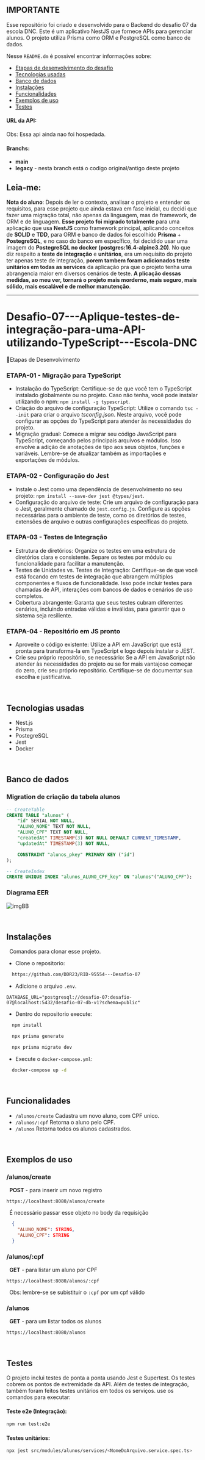 ## IMPORTANTE
Esse repositório foi criado e desenvolvido para o Backend do desafio 07 da escola DNC. Este é um aplicativo NestJS que fornece APIs para gerenciar alunos. O projeto utiliza Prisma como ORM e PostgreSQL como banco de dados.

Nesse `README.dm` é possivel encontrar informações sobre:

- [Etapas de desenvolvimento do desafio](#desenvolvimento)
- [Tecnologias usadas](#tecnologias)
- [Banco de dados](#banco)
- [Instalações](#instalacoes)
- [Funcionalidades](#funcionalidades)
- [Exemplos de uso](#exemplos)
- [Testes](#testes)

#### URL da API:
Obs: Essa api ainda nao foi hospedada.

#### Branchs:
- **main**
- **legacy** - nesta branch está o codigo original/antigo deste projeto

## Leia-me:
**Nota do aluno**: Depois de ler o contexto, analisar o projeto e entender os requisitos, para esse projeto que ainda estava em fase inicial, eu decidi que fazer uma migração total, não apenas da linguagem, mas de framework, de ORM e de linguagem.
**Esse projeto foi migrado totalmente** para uma aplicação que usa **NestJS** como framework principal, aplicando conceitos de **SOLID** e **TDD**, para ORM e banco de dados foi escolhido **Prisma** + **PostegreSQL**, e no caso do banco em específico, foi decidido usar uma imagem do **PostegreSQL no docker (postgres:16.4-alpine3.20)**. No que diz respeito a **teste de integração** e **unitários**, era um requisito do projeto ter apenas teste de integração, **porem tambem foram adicionados teste unitários em todas as services** da aplicação pra que o projeto tenha uma abrangencia maior em diversos cenários de teste. **A plicação dessas medidas, ao meu ver, tornará o projeto mais morderno, mais seguro, mais sólido, mais escalável e de melhor manutenção**.

---
<a id="desenvolvimento"></a>

# Desafio-07---Aplique-testes-de-integração-para-uma-API-utilizando-TypeScript---Escola-DNC

🎯Etapas de Desenvolvimento

### ETAPA-01 - Migração para TypeScript
- Instalação do TypeScript: Certifique-se de que você tem o TypeScript instalado globalmente ou no projeto. Caso não tenha, você pode instalar utilizando o npm: `npm install -g typescript`.
- Criação do arquivo de configuração TypeScript: Utilize o comando `tsc --init` para criar o arquivo *tsconfig.json*. Neste arquivo, você pode configurar as opções do TypeScript para atender às necessidades do projeto.
- Migração gradual: Comece a migrar seu código JavaScript para TypeScript, começando pelos principais arquivos e módulos. Isso envolve a adição de anotações de tipo aos seus objetos, funções e variáveis. Lembre-se de atualizar também as importações e exportações de módulos.

### ETAPA-02 - Configuração do Jest
- Instale o Jest como uma dependência de desenvolvimento no seu projeto: `npm install --save-dev jest @types/jest`.
- Configuração do arquivo de teste: Crie um arquivo de configuração para o Jest, geralmente chamado de `jest.config.js`. Configure as opções necessárias para o ambiente de teste, como os diretórios de testes, extensões de arquivo e outras configurações específicas do projeto.

### ETAPA-03 - Testes de Integração
- Estrutura de diretórios: Organize os testes em uma estrutura de diretórios clara e consistente. Separe os testes por módulo ou funcionalidade para facilitar a manutenção.
- Testes de Unidades vs. Testes de Integração: Certifique-se de que você está focando em testes de integração que abrangem múltiplos componentes e fluxos de funcionalidade. Isso pode incluir testes para chamadas de API, interações com bancos de dados e cenários de uso completos.
- Cobertura abrangente: Garanta que seus testes cubram diferentes cenários, incluindo entradas válidas e inválidas, para garantir que o sistema seja resiliente.

### ETAPA-04 -  Repositório em JS pronto
- Aproveite o código existente: Utilize a API em JavaScript que está pronta para transforma-la em TypeScript e logo depois instalar o JEST.
- Crie seu próprio repositório, se necessário: Se a API em JavaScript não atender às necessidades do projeto ou se for mais vantajoso começar do zero, crie seu próprio repositório. Certifique-se de documentar sua escolha e justificativa.

&nbsp;
<a id="tecnologias"></a>

## Tecnologias usadas
- Nest.js
- Prisma
- PostegreSQL
- Jest
- Docker

&nbsp;
<a id="banco"></a>

## Banco de dados
### Migration de criação da tabela alunos
```sql
-- CreateTable
CREATE TABLE "alunos" (
    "id" SERIAL NOT NULL,
    "ALUNO_NOME" TEXT NOT NULL,
    "ALUNO_CPF" TEXT NOT NULL,
    "createdAt" TIMESTAMP(3) NOT NULL DEFAULT CURRENT_TIMESTAMP,
    "updatedAt" TIMESTAMP(3) NOT NULL,

    CONSTRAINT "alunos_pkey" PRIMARY KEY ("id")
);

-- CreateIndex
CREATE UNIQUE INDEX "alunos_ALUNO_CPF_key" ON "alunos"("ALUNO_CPF");

```

### Diagrama EER
![imgBB](https://i.ibb.co/jbP34cr/Captura-de-tela-2024-12-02-110037.png)

&nbsp;
<a id="instalacoes"></a>

## Instalações

&nbsp;
Comandos para clonar esse projeto.

 - Clone o repositorio:

```bash
  https://github.com/DDR23/RID-95554---Desafio-07
```
- Adicione o arquivo `.env`.

<a id="dotenv"></a>

```
DATABASE_URL="postgresql://desafio-07:desafio-07@localhost:5432/desafio-07-db-v1?schema=public"
```

- Dentro do repositorio execute:
```bash
  npm install
```
```bash
  npx prisma generate
```
```bash
  npx prisma migrate dev
```

- Execute o `docker-compose.yml`:
```bash
  docker-compose up -d
```

&nbsp;
<a id="funcionalidades"></a>

## Funcionalidades

- `/alunos/create` Cadastra um novo aluno, com CPF unico.
- `/alunos/:cpf` Retorna o aluno pelo CPF.
- `/alunos` Retorna todos os alunos cadastrados.

&nbsp;
<a id="exemplos"></a>

## Exemplos de uso

### /alunos/create

&nbsp;
**POST** - para inserir um novo registro
```http
https://localhost:8080/alunos/create
```
&nbsp;
É necessário passar esse objeto no body da requisição
```json
  {
    "ALUNO_NOME": STRING,
    "ALUNO_CPF": STRING
  }
```

### /alunos/:cpf

&nbsp;
**GET** - para listar um aluno por CPF
```http
https://localhost:8080/alunos/:cpf
```
&nbsp;
Obs: lembre-se se subistituir o `:cpf` por um cpf válido

### /alunos

&nbsp;
**GET** - para um listar todos os alunos
```http
https://localhost:8080/alunos
```

&nbsp;
<a id='testes'></a>

## Testes

O projeto inclui testes de ponta a ponta usando Jest e Supertest. Os testes cobrem os pontos de extremidade da API. Além de testes de integração, também foram feitos testes unitários em todos os serviços. use os comandos para executar:

#### Teste e2e (Integração):
```bash
npm run test:e2e
```

#### Testes unitários:
```bash
npx jest src/modules/alunos/services/<NomeDoArquivo.service.spec.ts>
```
